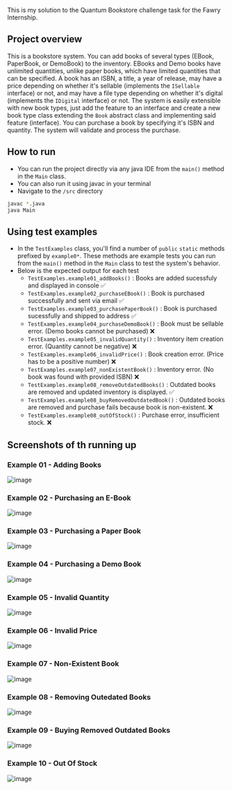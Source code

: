 This is my solution to the Quantum Bookstore challenge task for the Fawry Internship. 

## Project overview
This is a bookstore system. You can add books of several types (EBook, PaperBook, or DemoBook) to the inventory. EBooks and Demo books have unlimited quantities, unlike paper books, which have limited quantities that can be specified. A book has an ISBN, a title, a year of release, may have a price depending on whether it's sellable (implements the `ISellable` interface) or not, and may have a file type depending on whether it's digital (implements the `IDigital` interface) or not. The system is easily extensible with new book types, just add the feature to an interface and create a new book type class extending the `Book` abstract class and implementing said feature (interface). You can purchase a book by specifying it's ISBN and quantity. The system will validate and process the purchase.

## How to run
- You can run the project directly via any java IDE from the `main()` method in the `Main` class.
- You can also run it using javac in your terminal
- Navigate to the `/src` directory
```bash
javac *.java
java Main
```

## Using test examples
- In the `TestExamples` class, you'll find a number of `public` `static` methods prefixed by `example0*`. These methods are example tests you can run from the `main()` method in the `Main` class to test the system's behavior.
- Below is the expected output for each test
  - `TestExamples.example01_addBooks()` : Books are added sucessfuly and displayed in console ✅
  - `TestExamples.example02_purchaseEBook()` : Book is purchased successfully and sent via email ✅
  - `TestExamples.example03_purchasePaperBook()` : Book is purchased sucessfully and shipped to address ✅
  - `TestExamples.example04_purchaseDemoBook()` : Book must be sellable error. (Demo books cannot be purchased) ❌
  - `TestExamples.example05_invalidQuantity()` : Inventory item creation error. (Quantity cannot be negative) ❌
  - `TestExamples.example06_invalidPrice()` : Book creation error. (Price has to be a positive number) ❌
  - `TestExamples.example07_nonExistentBook()` : Inventory error. (No book was found with provided ISBN) ❌
  - `TestExamples.example08_removeOutdatedBooks()` : Outdated books are removed and updated inventory is displayed. ✅
  - `TestExamples.example08_buyRemovedOutdatedBook()` : Outdated books are removed and purchase fails because book is non-existent. ❌
  - `TestExamples.example08_outOfStock()` : Purchase error, insufficient stock. ❌
 
## Screenshots of th running up
### Example 01 - Adding Books
![image](https://github.com/user-attachments/assets/b6d10be8-c20d-499f-a75b-44dcd18d774e)

### Example 02 - Purchasing an E-Book
![image](https://github.com/user-attachments/assets/19aa51c2-f53f-4642-a904-e3a19542d43f)

### Example 03 - Purchasing a Paper Book
![image](https://github.com/user-attachments/assets/a8036784-ccf9-47e8-bd0c-9c2e49fe4f66)

### Example 04 - Purchasing a Demo Book
![image](https://github.com/user-attachments/assets/f9b2fab1-ef10-4ec1-a745-fcca03afba9a)

### Example 05 - Invalid Quantity
![image](https://github.com/user-attachments/assets/2a2b5232-23a5-4691-bc90-95c21b8ba454)

### Example 06 - Invalid Price
![image](https://github.com/user-attachments/assets/cc6efeb6-09af-4733-bdcd-13398f42b6e9)

### Example 07 - Non-Existent Book
![image](https://github.com/user-attachments/assets/2aefb9d6-32e1-47ee-aff1-ccaf23a8f03b)

### Example 08 - Removing Outedated Books
![image](https://github.com/user-attachments/assets/454fb1af-32e5-45bd-ac1e-d18b7baa5d05)

### Example 09 - Buying Removed Outdated Books
![image](https://github.com/user-attachments/assets/9d3bb36d-1890-446c-927f-021bda9e580c)

### Example 10 - Out Of Stock
![image](https://github.com/user-attachments/assets/b4f4cf1d-c1cf-43b6-b815-1f050c179ea7)



